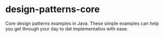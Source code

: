 # design-patterns-core
Core design patterns examples in Java. These simple examples can help you get through your day to dat implementatios with ease.
